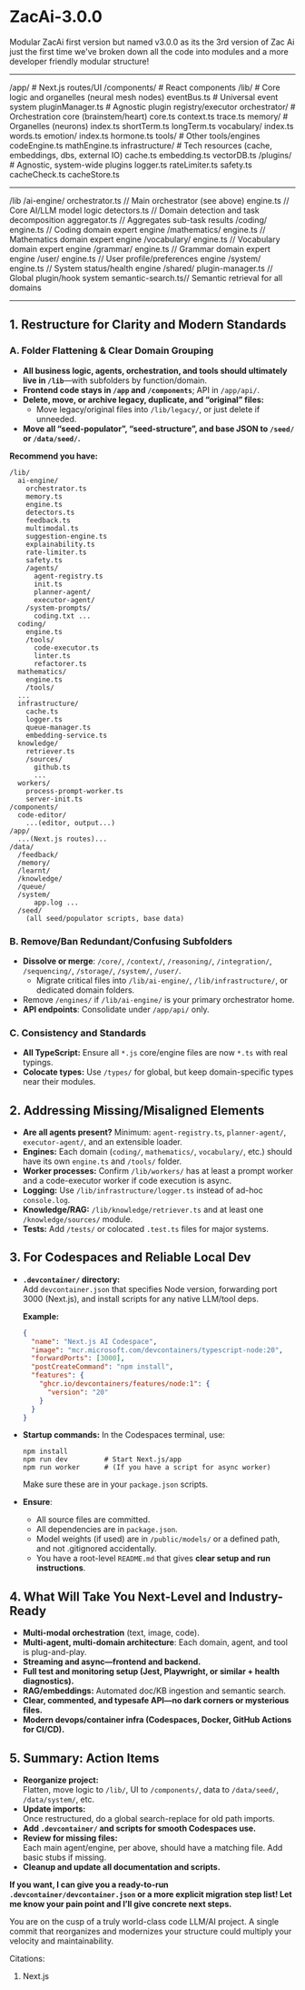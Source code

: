 # ZacAi-3.0.0
Modular ZacAi first version but named v3.0.0 as its the 3rd version of Zac Ai just the first time we've broken down all the code into modules and a more developer friendly modular structure!

----------

/app/                                # Next.js routes/UI
/components/                         # React components
/lib/                                # Core logic and organelles (neural mesh nodes)
  eventBus.ts                        # Universal event system
  pluginManager.ts                   # Agnostic plugin registry/executor
  orchestrator/                      # Orchestration core (brainstem/heart)
    core.ts
    context.ts
    trace.ts
  memory/                            # Organelles (neurons)
    index.ts
    shortTerm.ts
    longTerm.ts
  vocabulary/
    index.ts
    words.ts
  emotion/
    index.ts
    hormone.ts
  tools/                             # Other tools/engines
    codeEngine.ts
    mathEngine.ts
infrastructure/                      # Tech resources (cache, embeddings, dbs, external IO)
  cache.ts
  embedding.ts
  vectorDB.ts
/plugins/                            # Agnostic, system-wide plugins
  logger.ts
  rateLimiter.ts
  safety.ts
  cacheCheck.ts
  cacheStore.ts


---------

/lib
  /ai-engine/
    orchestrator.ts   // Main orchestrator (see above)
    engine.ts         // Core AI/LLM model logic
    detectors.ts      // Domain detection and task decomposition
    aggregator.ts     // Aggregates sub-task results
  /coding/
    engine.ts         // Coding domain expert engine
  /mathematics/
    engine.ts         // Mathematics domain expert engine
  /vocabulary/
    engine.ts         // Vocabulary domain expert engine
  /grammar/
    engine.ts         // Grammar domain expert engine
  /user/
    engine.ts         // User profile/preferences engine
  /system/
    engine.ts         // System status/health engine
  /shared/
    plugin-manager.ts // Global plugin/hook system
    semantic-search.ts// Semantic retrieval for all domains

------

## 1. **Restructure for Clarity and Modern Standards**

### **A. Folder Flattening & Clear Domain Grouping**
- **All business logic, agents, orchestration, and tools should ultimately live in `/lib`**—with subfolders by function/domain. 
- **Frontend code stays in `/app` and `/components`**; API in `/app/api/`.
- **Delete, move, or archive legacy, duplicate, and “original” files:**
  - Move legacy/original files into `/lib/legacy/`, or just delete if unneeded.
- **Move all “seed-populator”, “seed-structure”, and base JSON to `/seed/` or `/data/seed/`.**

**Recommend you have:**
```
/lib/
  ai-engine/
    orchestrator.ts
    memory.ts
    engine.ts
    detectors.ts
    feedback.ts
    multimodal.ts
    suggestion-engine.ts
    explainability.ts
    rate-limiter.ts
    safety.ts
    /agents/
      agent-registry.ts
      init.ts
      planner-agent/
      executor-agent/
    /system-prompts/
      coding.txt ...
  coding/
    engine.ts
    /tools/
      code-executor.ts
      linter.ts
      refactorer.ts
  mathematics/
    engine.ts
    /tools/
  ...
  infrastructure/
    cache.ts
    logger.ts
    queue-manager.ts
    embedding-service.ts
  knowledge/
    retriever.ts
    /sources/
      github.ts
      ...
  workers/
    process-prompt-worker.ts
    server-init.ts
/components/
  code-editor/
    ...(editor, output...) 
/app/
  ...(Next.js routes)...
/data/
  /feedback/
  /memory/
  /learnt/
  /knowledge/
  /queue/
  /system/
      app.log ...
  /seed/
    (all seed/populator scripts, base data)
```

### **B. Remove/Ban Redundant/Confusing Subfolders**
- **Dissolve or merge**: `/core/`, `/context/`, `/reasoning/`, `/integration/`, `/sequencing/`, `/storage/`, `/system/`, `/user/`.
  - Migrate critical files into `/lib/ai-engine/`, `/lib/infrastructure/`, or dedicated domain folders.
- Remove `/engines/` if `/lib/ai-engine/` is your primary orchestrator home.
- **API endpoints**: Consolidate under `/app/api/` only.

### **C. Consistency and Standards**
- **All TypeScript:** Ensure all `*.js` core/engine files are now `*.ts` with real typings.
- **Colocate types:** Use `/types/` for global, but keep domain-specific types near their modules.

## 2. **Addressing Missing/Misaligned Elements**

- **Are all agents present?** Minimum: `agent-registry.ts`, `planner-agent/`, `executor-agent/`, and an extensible loader.
- **Engines:** Each domain (`coding/`, `mathematics/`, `vocabulary/`, etc.) should have its own `engine.ts` and `/tools/` folder.
- **Worker processes:** Confirm `/lib/workers/` has at least a prompt worker and a code-executor worker if code execution is async.
- **Logging:** Use `/lib/infrastructure/logger.ts` instead of ad-hoc `console.log`.
- **Knowledge/RAG:** `/lib/knowledge/retriever.ts` and at least one `/knowledge/sources/` module.
- **Tests:** Add `/tests/` or colocated `.test.ts` files for major systems.

## 3. **For Codespaces and Reliable Local Dev**

- **`.devcontainer/` directory:**  
  Add `devcontainer.json` that specifies Node version, forwarding port 3000 (Next.js), and install scripts for any native LLM/tool deps.

  **Example:**
  ```json
  {
    "name": "Next.js AI Codespace",
    "image": "mcr.microsoft.com/devcontainers/typescript-node:20",
    "forwardPorts": [3000],
    "postCreateCommand": "npm install",
    "features": {
      "ghcr.io/devcontainers/features/node:1": {
        "version": "20"
      }
    }
  }
  ```

- **Startup commands:**
  In the Codespaces terminal, use:
  ```
  npm install
  npm run dev         # Start Next.js/app
  npm run worker      # (If you have a script for async worker)
  ```
  Make sure these are in your `package.json` scripts.

- **Ensure**:  
  - All source files are committed.
  - All dependencies are in `package.json`.
  - Model weights (if used) are in `/public/models/` or a defined path, and not .gitignored accidentally.
  - You have a root-level `README.md` that gives **clear setup and run instructions**.

## 4. **What Will Take You Next-Level and Industry-Ready**
- **Multi-modal orchestration** (text, image, code).
- **Multi-agent, multi-domain architecture**: Each domain, agent, and tool is plug-and-play.
- **Streaming and async—frontend and backend.**
- **Full test and monitoring setup (Jest, Playwright, or similar + health diagnostics).**
- **RAG/embeddings:** Automated doc/KB ingestion and semantic search.
- **Clear, commented, and typesafe API—no dark corners or mysterious files.**
- **Modern devops/container infra (Codespaces, Docker, GitHub Actions for CI/CD).**

## 5. **Summary: Action Items**

- **Reorganize project:**  
  Flatten, move logic to `/lib/`, UI to `/components/`, data to `/data/seed/`, `/data/system/`, etc.
- **Update imports:**  
  Once restructured, do a global search-replace for old path imports.
- **Add `.devcontainer/` and scripts for smooth Codespaces use.**  
- **Review for missing files:**  
  Each main agent/engine, per above, should have a matching file. Add basic stubs if missing.
- **Cleanup and update all documentation and scripts.**

**If you want, I can give you a ready-to-run `.devcontainer/devcontainer.json` or a more explicit migration step list! Let me know your pain point and I’ll give concrete next steps.**

You are on the cusp of a truly world-class code LLM/AI project. A single commit that reorganizes and modernizes your structure could multiply your velocity and maintainability.

Citations:
1. Next.js 
